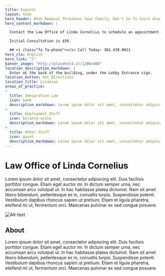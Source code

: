 ```yaml
---
title: Espanol
layout: home
hero_header: When Removal Threatens Your Family, Don't Go To Court Alone.
hero_content_markdown: | 

  Contact the Law Office of Linda Cornelius to schedule an appointment.

  Initial Consultation is $50.

  ## <i class="fa fa-phone"></i> Call Today: 301.439.0011
hero_cta: English
hero_link: "/"
banner_image: "http://placehold.it/1200x400"
location_description_markdown: |
  Enter at the back of the building, under the Lobby Entrance sign.
location_button: Get Directions
location_title: Location
areas_of_practice:
-
  title: Immigration Law
  icon: bank
  description_markdown: Lorem ipsum dolor sit amet, consectetur adipiscing elit. Fusce viverra bibendum ultricies. Maecenas sed euismod turpis, id dignissim lorem.
-
  title: Employment Stuff
  icon: balance-scale
  description_markdown: Lorem ipsum dolor sit amet, consectetur adipiscing elit. Fusce viverra bibendum ultricies. Maecenas sed euismod turpis, id dignissim lorem.
-
  title: Other Stuff
  icon: gavel
  description_markdown: Lorem ipsum dolor sit amet, consectetur adipiscing elit. Fusce viverra bibendum ultricies. Maecenas sed euismod turpis, id dignissim lorem.
---
```

# Law Office of Linda Cornelius
Lorem ipsum dolor sit amet, consectetur adipiscing elit. Duis facilisis porttitor congue. Etiam eget auctor mi. In dictum semper urna, nec accumsan arcu volutpat ut. In hac habitasse platea dictumst. Nam sit amet libero bibendum, pellentesque ex in, convallis turpis. Suspendisse potenti. Vestibulum dapibus rhoncus sapien ut pretium. Etiam et ligula pharetra, eleifend mi ut, fermentum orci. Maecenas pulvinar ex sed congue posuere.

![Alt-text](http://placehold.it/600x400)

## About
Lorem ipsum dolor sit amet, consectetur adipiscing elit. Duis facilisis porttitor congue. Etiam eget auctor mi. In dictum semper urna, nec accumsan arcu volutpat ut. In hac habitasse platea dictumst. Nam sit amet libero bibendum, pellentesque ex in, convallis turpis. Suspendisse potenti. Vestibulum dapibus rhoncus sapien ut pretium. Etiam et ligula pharetra, eleifend mi ut, fermentum orci. Maecenas pulvinar ex sed congue posuere.
